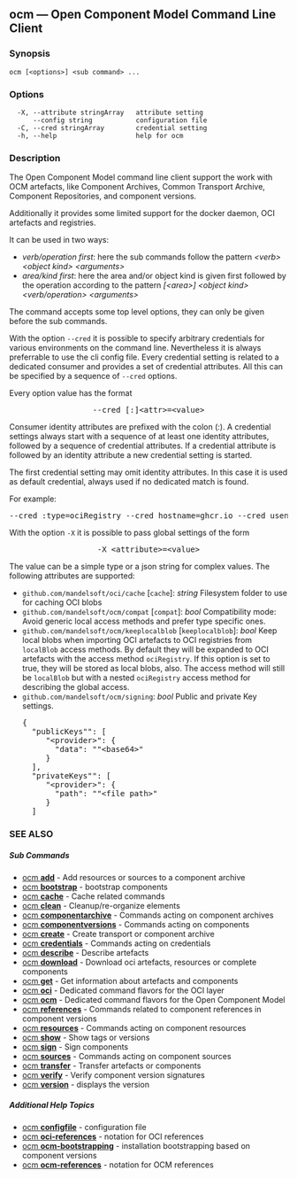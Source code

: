 ## ocm &mdash; Open Component Model Command Line Client

### Synopsis

```
ocm [<options>] <sub command> ...
```

### Options

```
  -X, --attribute stringArray   attribute setting
      --config string           configuration file
  -C, --cred stringArray        credential setting
  -h, --help                    help for ocm
```

### Description


The Open Component Model command line client support the work with OCM
artefacts, like Component Archives, Common Transport Archive,  
Component Repositories, and component versions.

Additionally it provides some limited support for the docker daemon, OCI artefacts and
registries.

It can be used in two ways:
- *verb/operation first*: here the sub commands follow the pattern *&lt;verb> &lt;object kind> &lt;arguments>*
- *area/kind first*: here the area and/or object kind is given first followed by the operation according to the pattern
  *[&lt;area>] &lt;object kind> &lt;verb/operation> &lt;arguments>*

The command accepts some top level options, they can only be given before the sub commands.

With the option <code>--cred</code> it is possible to specify arbitrary credentials
for various environments on the command line. Nevertheless it is always preferrable
to use the cli config file.
Every credential setting is related to a dedicated consumer and provides a set of
credential attributes. All this can be specified by a sequence of <code>--cred</code>
options. 

Every option value has the format

<center>
    <pre>--cred [:]&lt;attr>=&lt;value></pre>
</center>

Consumer identity attributes are prefixed with the colon (:). A credential settings
always start with a sequence of at least one identity attributes, followed by a
sequence of credential attributes.
If a credential attribute is followed by an identity attribute a new credential setting
is started.

The first credential setting may omit identity attributes. In this case it is used as
default credential, always used if no dedicated match is found.

For example:

<center>
    <pre>--cred :type=ociRegistry --cred hostname=ghcr.io --cred usename=mandelsoft --cred password=xyz</pre>
</center>

With the option <code>-X</code> it is possible to pass global settings of the 
form 

<center>
    <pre>-X &lt;attribute>=&lt;value></pre>
</center>

The value can be a simple type or a json string for complex values. The following
attributes are supported:
- <code>github.com/mandelsoft/oci/cache</code> [<code>cache</code>]: *string*
  Filesystem folder to use for caching OCI blobs
- <code>github.com/mandelsoft/ocm/compat</code> [<code>compat</code>]: *bool*
  Compatibility mode: Avoid generic local access methods and prefer type specific ones.
- <code>github.com/mandelsoft/ocm/keeplocalblob</code> [<code>keeplocalblob</code>]: *bool*
  Keep local blobs when importing OCI artefacts to OCI registries from <code>localBlob</code>
  access methods. By default they will be expanded to OCI artefacts with the
  access method <code>ociRegistry</code>. If this option is set to true, they will be stored
  as local blobs, also. The access method will still be <code>localBlob</code> but with a nested
  <code>ociRegistry</code> access method for describing the global access.
- <code>github.com/mandelsoft/ocm/signing</code>: *bool*
  Public and private Key settings.
  <pre>
  {
    "publicKeys"": [
       "&lt;provider>": {
         "data": ""&lt;base64>"
       }
    ],
    "privateKeys"": [
       "&lt;provider>": {
         "path": ""&lt;file path>"
       }
    ]
  </pre>

### SEE ALSO



##### Sub Commands

* [ocm <b>add</b>](ocm_add.md)	 - Add resources or sources to a component archive
* [ocm <b>bootstrap</b>](ocm_bootstrap.md)	 - bootstrap components
* [ocm <b>cache</b>](ocm_cache.md)	 - Cache related commands
* [ocm <b>clean</b>](ocm_clean.md)	 - Cleanup/re-organize elements
* [ocm <b>componentarchive</b>](ocm_componentarchive.md)	 - Commands acting on component archives
* [ocm <b>componentversions</b>](ocm_componentversions.md)	 - Commands acting on components
* [ocm <b>create</b>](ocm_create.md)	 - Create transport or component archive
* [ocm <b>credentials</b>](ocm_credentials.md)	 - Commands acting on credentials
* [ocm <b>describe</b>](ocm_describe.md)	 - Describe artefacts
* [ocm <b>download</b>](ocm_download.md)	 - Download oci artefacts, resources or complete components
* [ocm <b>get</b>](ocm_get.md)	 - Get information about artefacts and components
* [ocm <b>oci</b>](ocm_oci.md)	 - Dedicated command flavors for the OCI layer
* [ocm <b>ocm</b>](ocm_ocm.md)	 - Dedicated command flavors for the Open Component Model
* [ocm <b>references</b>](ocm_references.md)	 - Commands related to component references in component versions
* [ocm <b>resources</b>](ocm_resources.md)	 - Commands acting on component resources
* [ocm <b>show</b>](ocm_show.md)	 - Show tags or versions
* [ocm <b>sign</b>](ocm_sign.md)	 - Sign components
* [ocm <b>sources</b>](ocm_sources.md)	 - Commands acting on component sources
* [ocm <b>transfer</b>](ocm_transfer.md)	 - Transfer artefacts or components
* [ocm <b>verify</b>](ocm_verify.md)	 - Verify component version signatures
* [ocm <b>version</b>](ocm_version.md)	 - displays the version



##### Additional Help Topics

* [ocm <b>configfile</b>](ocm_configfile.md)	 - configuration file
* [ocm <b>oci-references</b>](ocm_oci-references.md)	 - notation for OCI references
* [ocm <b>ocm-bootstrapping</b>](ocm_ocm-bootstrapping.md)	 - installation bootstrapping based on component versions
* [ocm <b>ocm-references</b>](ocm_ocm-references.md)	 - notation for OCM references

